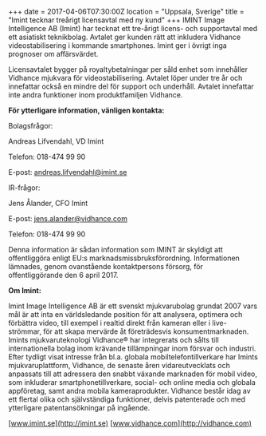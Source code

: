 +++
date = 2017-04-06T07:30:00Z
location = "Uppsala, Sverige"
title = "Imint tecknar treårigt licensavtal med ny kund"
+++
IMINT Image Intelligence AB (Imint) har tecknat ett tre-årigt licens- och supportavtal med ett asiatiskt teknikbolag. Avtalet ger kunden rätt att inkludera Vidhance videostabilisering i kommande smartphones. Imint ger i övrigt inga prognoser om affärsvärdet.<!--more-->

Licensavtalet bygger på royaltybetalningar per såld enhet som innehåller Vidhance mjukvara för videostabilisering. Avtalet löper under tre år och innefattar också en mindre del för support och underhåll. Avtalet innefattar inte andra funktioner inom produktfamiljen Vidhance.

**För ytterligare information, vänligen kontakta:**

Bolagsfrågor:

Andreas Lifvendahl, VD Imint

Telefon: 018-474 99 90

E-post: andreas.lifvendahl@imint.se

IR-frågor:

Jens Ålander, CFO Imint

E-post: jens.alander@vidhance.com

Telefon: 018-474 99 90

Denna information är sådan information som IMINT är skyldigt att offentliggöra enligt EU:s marknadsmissbruksförordning. Informationen lämnades, genom ovanstående kontaktpersons försorg, för offentliggörande den 6 april 2017.

**Om Imint:**

Imint Image Intelligence AB är ett svenskt mjukvarubolag grundat 2007 vars mål är att inta en världsledande position för att analysera, optimera och förbättra video, till exempel i realtid direkt från kameran eller i live-strömmar, för att skapa mervärde åt företrädesvis konsumentmarknaden. Imints mjukvaruteknologi Vidhance® har integrerats och sålts till internationella bolag inom krävande tillämpningar inom försvar och industri. Efter tydligt visat intresse från bl.a. globala mobiltelefontillverkare har Imints mjukvaruplattform, Vidhance, de senaste åren vidareutvecklats och anpassats till att adressera den snabbt växande marknaden för mobil video, som inkluderar smartphonetillverkare, social- och online media och globala appföretag, samt andra mobila kameraprodukter. Vidhance består idag av ett flertal olika och självständiga funktioner, delvis patenterade och med ytterligare patentansökningar på ingående.

[www.imint.se](http://imint.se) [www.vidhance.com](http://vidhance.com)